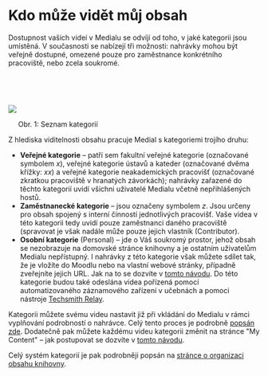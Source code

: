 Kdo může vidět můj obsah
========================

Dostupnost vašich videí v Medialu se odvíjí od toho, v jaké kategorii
jsou umístěná. V současnosti se nabízejí tři možnosti: nahrávky mohou
být veřejně dostupné, omezené pouze pro zaměstnance konkrétního
pracoviště, nebo zcela soukromé.

 

 

![](home/kdo-muaze-videt-muaj-obsah/categories.png)

     Obr. 1: Seznam kategorií



Z hlediska viditelnosti obsahu pracuje Medial s kategoriemi trojího
druhu:

-   **Veřejné kategorie** – patří sem fakultní veřejné
    kategorie (označované symbolem *x*), veřejné kategorie ústavů a
    kateder (označované dvěma křížky: *xx*) a veřejné kategorie
    neakademických pracovišť (označované zkratkou pracoviště v hranatých
    závorkách); nahrávky zařazené do těchto kategorií uvidí všichni
    uživatelé Medialu včetně nepřihlášených hostů.
-   **Zaměstnanecké kategorie** – jsou označeny symbolem *z*. Jsou
    určeny pro obsah spojený s interní činností jednotlivých pracovišť.
    Vaše videa v této kategorii tedy uvidí pouze zaměstnanci daného
    pracoviště (spravovat je však nadále může pouze jejich vlastník
    (Contributor).
-   **Osobní kategorie** (Personal) – jde o Váš soukromý prostor, jehož
    obsah se nezobrazuje na domovské stránce knihovny a je ostatním
    uživatelům Medialu nepřístupný. I nahrávky z této kategorie však
    můžete sdílet tak, že je vložíte do Moodlu nebo na vlastní webové
    stránky, případně zveřejníte jejich URL. Jak na to se dozvíte v
    [tomto návodu](/home/jak-muazu-sva-videa-sirit). Do této kategorie
    budou také odeslána videa pořízená pomocí automatizovaného
    záznamového zařízení v učebnách a pomoci nástroje [Techsmith
    Relay](https://sites.google.com/a/phil.muni.cz/elearning-relay/).


Kategorii můžete svému videu nastavit již při vkládání do Medialu v
rámci vyplňování podrobností o nahrávce. Celý tento proces je podrobně
[popsán zde](/home/jak-nahrat-do-medialu-soubor-z-pocitace). Dodatečně
pak můžete každému videu kategorii změnit na stránce "My Content" – jak
postupovat se dozvíte v [tomto
návodu](/home/kde-najdu-vsechna-svoje-videa).

Celý systém kategorií je pak podrobněji popsán na [stránce o organizaci
obsahu knihovny](/home/jak-je-obsah-v-medialu-organizovan).
